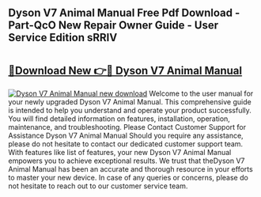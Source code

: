 ## Dyson V7 Animal Manual Free Pdf Download - Part-QcO New Repair Owner Guide - User Service Edition sRRIV

# <h2><a href="http://bc28973.oget.top/?id=Dyson+V7+Animal+Manual">🔗Download New 👉🔴 Dyson V7 Animal Manual</a></h2>

[![Dyson V7 Animal Manual new download](https://i.imgur.com/5g1atiW.png)](http://bc28973.oget.top/?id=Dyson+V7+Animal+Manual)
Welcome to the user manual for your newly upgraded Dyson V7 Animal Manual. This comprehensive guide is intended to help you understand and operate your product successfully. You will find detailed information on features, installation, operation, maintenance, and troubleshooting. Please Contact Customer Support for Assistance Dyson V7 Animal Manual Should you require any assistance, please do not hesitate to contact our dedicated customer support team. With features like list of features, your new Dyson V7 Animal Manual empowers you to achieve exceptional results. We trust that theDyson V7 Animal Manual has been an accurate and thorough resource in your efforts to master your new device. In case of any queries or concerns, please do not hesitate to reach out to our customer service team.
